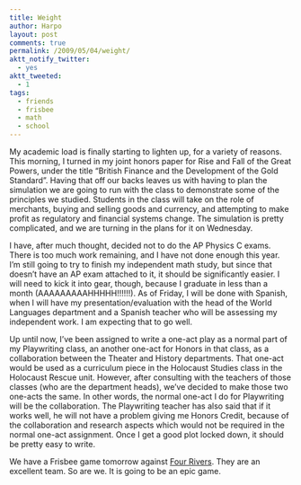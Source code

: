```yaml
---
title: Weight
author: Harpo
layout: post
comments: true
permalink: /2009/05/04/weight/
aktt_notify_twitter:
  - yes
aktt_tweeted:
  - 1
tags:
  - friends
  - frisbee
  - math
  - school
---
```

My academic load is finally starting to lighten up, for a variety of reasons. This morning, I turned in my joint honors paper for Rise and Fall of the Great Powers, under the title &#8220;British Finance and the Development of the Gold Standard&#8221;. Having that off our backs leaves us with having to plan the simulation we are going to run with the class to demonstrate some of the principles we studied. Students in the class will take on the role of merchants, buying and selling goods and currency, and attempting to make profit as regulatory and financial systems change. The simulation is pretty complicated, and we are turning in the plans for it on Wednesday.

I have, after much thought, decided not to do the AP Physics C exams. There is too much work remaining, and I have not done enough this year. I&#8217;m still going to try to finish my independent math study, but since that doesn&#8217;t have an AP exam attached to it, it should be significantly easier. I will need to kick it into gear, though, because I graduate in less than a month (AAAAAAAAAHHHHH!!!!!!). As of Friday, I will be done with Spanish, when I will have my presentation/evaluation with the head of the World Languages department and a Spanish teacher who will be assessing my independent work. I am expecting that to go well.

Up until now, I&#8217;ve been assigned to write a one-act play as a normal part of my Playwriting class, an another one-act for Honors in that class, as a collaboration between the Theater and History departments. That one-act would be used as a curriculum piece in the Holocaust Studies class in the Holocaust Rescue unit. However, after consulting with the teachers of those classes (who are the department heads), we&#8217;ve decided to make those two one-acts the same. In other words, the normal one-act I do for Playwriting will be the collaboration. The Playwriting teacher has also said that if it works well, he will not have a problem giving me Honors Credit, because of the collaboration and research aspects which would not be required in the normal one-act assignment. Once I get a good plot locked down, it should be pretty easy to write.

We have a Frisbee game tomorrow against <a href="http://www.fourriverscharter.org/" target="_blank">Four Rivers</a>. They are an excellent team. So are we. It is going to be an <span title="THE CHARTER SCHOOL SMACKDOWN!">epic game</span>.